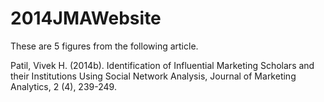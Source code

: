 # 2014JMAWebsite

These are 5 figures from the following article.

Patil, Vivek H. (2014b). Identification of Influential Marketing Scholars and their Institutions Using Social Network Analysis, Journal of Marketing Analytics, 2 (4), 239-249.
